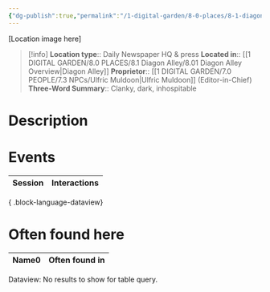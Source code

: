```yaml
---
{"dg-publish":true,"permalink":"/1-digital-garden/8-0-places/8-1-diagon-alley/8-1-26-the-daily-prophet/","tags":["#place"]}
---
```


[Location image here]
>[!info]
>**Location type**::  Daily Newspaper HQ & press
>**Located in**:: [[1 DIGITAL GARDEN/8.0 PLACES/8.1 Diagon Alley/8.01 Diagon Alley Overview\|Diagon Alley]]
>**Proprietor**:: [[1 DIGITAL GARDEN/7.0 PEOPLE/7.3 NPCs/Ulfric Muldoon\|Ulfric Muldoon]] (Editor-in-Chief)
>**Three-Word Summary**:: Clanky, dark, inhospitable 

# Description



# Events

| Session | Interactions |
| ------- | ------------ |

{ .block-language-dataview}

# Often found here

<div><table class="dataview table-view-table"><thead class="table-view-thead"><tr class="table-view-tr-header"><th class="table-view-th"><span>Name</span><span class="dataview small-text">0</span></th><th class="table-view-th"><span>Often found in</span></th></tr></thead><tbody class="table-view-tbody"></tbody></table><div class="dataview dataview-error-box"><p class="dataview dataview-error-message">Dataview: No results to show for table query.</p></div></div>